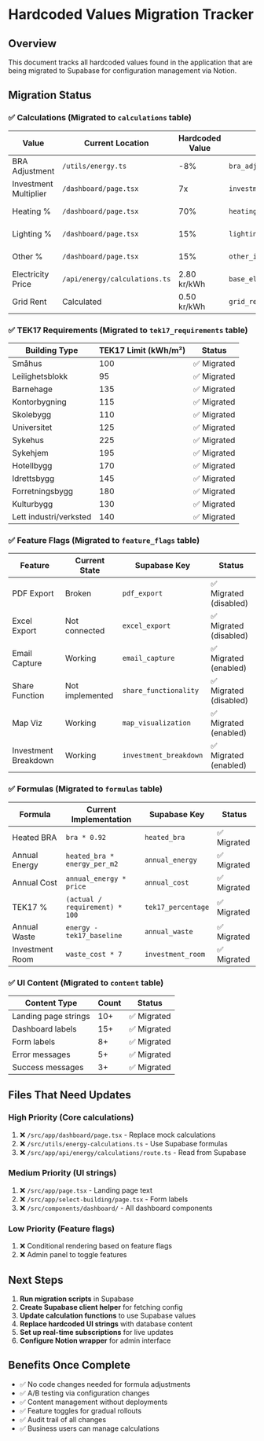 # Hardcoded Values Migration Tracker

## Overview
This document tracks all hardcoded values found in the application that are being migrated to Supabase for configuration management via Notion.

## Migration Status

### ✅ Calculations (Migrated to `calculations` table)

| Value | Current Location | Hardcoded Value | Supabase Key | Status |
|-------|-----------------|-----------------|--------------|--------|
| BRA Adjustment | `/utils/energy.ts` | -8% | `bra_adjustment` | ✅ Migrated |
| Investment Multiplier | `/dashboard/page.tsx` | 7x | `investment_multiplier` | ✅ Migrated |
| Heating % | `/dashboard/page.tsx` | 70% | `heating_investment_percentage` | ✅ Migrated |
| Lighting % | `/dashboard/page.tsx` | 15% | `lighting_investment_percentage` | ✅ Migrated |
| Other % | `/dashboard/page.tsx` | 15% | `other_investment_percentage` | ✅ Migrated |
| Electricity Price | `/api/energy/calculations.ts` | 2.80 kr/kWh | `base_electricity_price` | ✅ Migrated |
| Grid Rent | Calculated | 0.50 kr/kWh | `grid_rent` | ✅ Migrated |

### ✅ TEK17 Requirements (Migrated to `tek17_requirements` table)

| Building Type | TEK17 Limit (kWh/m²) | Status |
|--------------|---------------------|--------|
| Småhus | 100 | ✅ Migrated |
| Leilighetsblokk | 95 | ✅ Migrated |
| Barnehage | 135 | ✅ Migrated |
| Kontorbygning | 115 | ✅ Migrated |
| Skolebygg | 110 | ✅ Migrated |
| Universitet | 125 | ✅ Migrated |
| Sykehus | 225 | ✅ Migrated |
| Sykehjem | 195 | ✅ Migrated |
| Hotellbygg | 170 | ✅ Migrated |
| Idrettsbygg | 145 | ✅ Migrated |
| Forretningsbygg | 180 | ✅ Migrated |
| Kulturbygg | 130 | ✅ Migrated |
| Lett industri/verksted | 140 | ✅ Migrated |

### ✅ Feature Flags (Migrated to `feature_flags` table)

| Feature | Current State | Supabase Key | Status |
|---------|--------------|--------------|--------|
| PDF Export | Broken | `pdf_export` | ✅ Migrated (disabled) |
| Excel Export | Not connected | `excel_export` | ✅ Migrated (disabled) |
| Email Capture | Working | `email_capture` | ✅ Migrated (enabled) |
| Share Function | Not implemented | `share_functionality` | ✅ Migrated (disabled) |
| Map Viz | Working | `map_visualization` | ✅ Migrated (enabled) |
| Investment Breakdown | Working | `investment_breakdown` | ✅ Migrated (enabled) |

### ✅ Formulas (Migrated to `formulas` table)

| Formula | Current Implementation | Supabase Key | Status |
|---------|----------------------|--------------|--------|
| Heated BRA | `bra * 0.92` | `heated_bra` | ✅ Migrated |
| Annual Energy | `heated_bra * energy_per_m2` | `annual_energy` | ✅ Migrated |
| Annual Cost | `annual_energy * price` | `annual_cost` | ✅ Migrated |
| TEK17 % | `(actual / requirement) * 100` | `tek17_percentage` | ✅ Migrated |
| Annual Waste | `energy - tek17_baseline` | `annual_waste` | ✅ Migrated |
| Investment Room | `waste_cost * 7` | `investment_room` | ✅ Migrated |

### ✅ UI Content (Migrated to `content` table)

| Content Type | Count | Status |
|-------------|-------|--------|
| Landing page strings | 10+ | ✅ Migrated |
| Dashboard labels | 15+ | ✅ Migrated |
| Form labels | 8+ | ✅ Migrated |
| Error messages | 5+ | ✅ Migrated |
| Success messages | 3+ | ✅ Migrated |

## Files That Need Updates

### High Priority (Core calculations)
1. ❌ `/src/app/dashboard/page.tsx` - Replace mock calculations
2. ❌ `/src/utils/energy-calculations.ts` - Use Supabase formulas
3. ❌ `/src/app/api/energy/calculations/route.ts` - Read from Supabase

### Medium Priority (UI strings)
1. ❌ `/src/app/page.tsx` - Landing page text
2. ❌ `/src/app/select-building/page.tsx` - Form labels
3. ❌ `/src/components/dashboard/` - All dashboard components

### Low Priority (Feature flags)
1. ❌ Conditional rendering based on feature flags
2. ❌ Admin panel to toggle features

## Next Steps

1. **Run migration scripts** in Supabase
2. **Create Supabase client helper** for fetching config
3. **Update calculation functions** to use Supabase values
4. **Replace hardcoded UI strings** with database content
5. **Set up real-time subscriptions** for live updates
6. **Configure Notion wrapper** for admin interface

## Benefits Once Complete

- ✅ No code changes needed for formula adjustments
- ✅ A/B testing via configuration changes
- ✅ Content management without deployments
- ✅ Feature toggles for gradual rollouts
- ✅ Audit trail of all changes
- ✅ Business users can manage calculations